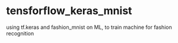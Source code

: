 # tensforflow_keras_mnist
using tf.keras and fashion_mnist on ML, to train machine for fashion recognition
